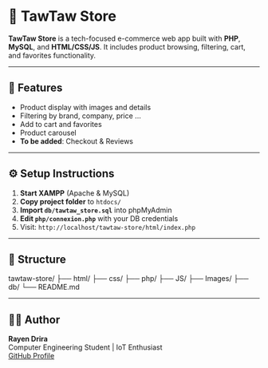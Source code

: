 # 🛒 TawTaw Store

**TawTaw Store** is a tech-focused e-commerce web app built with **PHP**, **MySQL**, and **HTML/CSS/JS**. It includes product browsing, filtering, cart, and favorites functionality.

---

## 🚀 Features

- Product display with images and details  
- Filtering by brand, company, price ...
- Add to cart and favorites  
- Product carousel  
- **To be added**: Checkout & Reviews

---

## ⚙️ Setup Instructions

1. **Start XAMPP** (Apache & MySQL)
2. **Copy project folder** to `htdocs/`
3. **Import `db/tawtaw_store.sql`** into phpMyAdmin
4. **Edit `php/connexion.php`** with your DB credentials
5. Visit: `http://localhost/tawtaw-store/html/index.php`

---

## 📁 Structure

tawtaw-store/
├── html/
├── css/
├── php/
├── JS/
├── Images/
├── db/
└── README.md

---

## 👨‍💻 Author

**Rayen Drira**  
Computer Engineering Student | IoT Enthusiast  
[GitHub Profile](https://github.com/RayenDrira)

